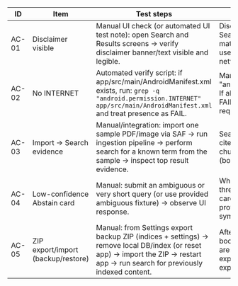 | ID | Item | Test steps | Expected result | Status |
|-----|-----------------------------|-------------------------------------------------------------------------------------------------------------------------------------|-------------------------------------------------------------------------------------------------------------------------------------|--------------|
| AC-01 | Disclaimer visible | Manual UI check (or automated UI test note): open Search and Results screens → verify disclaimer banner/text visible and legible. | Disclaimer present on Search/Results screens; text matches privacy_statement.md; user can view it without network. | MANUAL |
| AC-02 | No INTERNET | Automated verify script: if app/src/main/AndroidManifest.xml exists, run: `grep -q "android.permission.INTERNET" app/src/main/AndroidManifest.xml` and treat presence as FAIL. | Manifest does NOT contain "android.permission.INTERNET". If absent → PASS; if present → FAIL (documented exception required). | AUTOMATED |
| AC-03 | Import → Search evidence | Manual/integration: import one sample PDF/image via SAF → run ingestion pipeline → perform search for a known term from the sample → inspect top result evidence. | Search returns a result with cited evidence: matching text chunk plus source reference (book/title and page). | MANUAL |
| AC-04 | Low-confidence Abstain card | Manual: submit an ambiguous or very short query (or use provided ambiguous fixture) → observe UI response. | When search confidence below threshold, UI displays an abstain card with guidance like "please provide more specific symptoms". | MANUAL |
| AC-05 | ZIP export/import (backup/restore) | Manual: from Settings export backup ZIP (indices + settings) → remove local DB/index (or reset app) → import the ZIP → restart app → run search for previously indexed content. | After import, previously indexed books, chunks and bookmarks are restored; searches return expected evidence as before export. | MANUAL |
